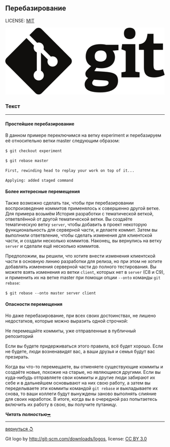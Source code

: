 ## Перебазирование

LICENSE: [MIT](../license.md)

![git-logo](../assets/logo.svg)

### **Текст**

---

#### Простейшее перебазирование

В данном примере переключимся на ветку experiment и перебазируем её относительно ветки master следующим образом:

`$ git checkout experiment`

`$ git rebase master`

`First, rewinding head to replay your work on top of it...`

`Applying: added staged command`

#### Более интересные перемещения

Также возможно сделать так, чтобы при перебазировании воспроизведение коммитов применялось к совершенно другой ветке. Для примера возьмём История разработки с тематической веткой, ответвлённой от другой тематической ветки. Вы создаёте тематическую ветку `server`, чтобы добавить в проект некоторую функциональность для серверной части, и делаете коммит. Затем вы выполнили ответвление, чтобы сделать изменения для клиентской части, и создали несколько коммитов. Наконец, вы вернулись на ветку `server` и сделали ещё несколько коммитов.

Предположим, вы решили, что хотите внести изменения клиентской части в основную линию разработки для релиза, но при этом не хотите добавлять изменения серверной части до полного тестирования. Вы можете взять изменения из ветки `client`, которых нет в `server` (C8 и C9), и применить их на ветке master при помощи опции `--onto` команды `git rebase`:

`$ git rebase --onto master server client`

#### Опасности перемещения

Но даже перебазирование, при всех своих достоинствах, не лишено недостатков, которые можно выразить одной строчкой:

Не перемещайте коммиты, уже отправленные в публичный репозиторий

Если вы будете придерживаться этого правила, всё будет хорошо. Если не будете, люди возненавидят вас, а ваши друзья и семья будут вас презирать.

Когда вы что-то перемещаете, вы отменяете существующие коммиты и создаёте новые, похожие на старые, но являющиеся другими. Если вы куда-нибудь отправляете свои коммиты и другие люди забирают их себе и в дальнейшем основывают на них свою работу, а затем вы переделываете эти коммиты командой `git rebase` и выкладываете их снова, то ваши коллеги будут вынуждены заново выполнять слияние для своих наработок. В итоге, когда вы в очередной раз попытаетесь включить их работу в свою, вы получите путаницу.

***Читать полностью***[&#10149;](https://git-scm.com/book/ru/v2/%D0%92%D0%B5%D1%82%D0%B2%D0%BB%D0%B5%D0%BD%D0%B8%D0%B5-%D0%B2-Git-%D0%9F%D0%B5%D1%80%D0%B5%D0%B1%D0%B0%D0%B7%D0%B8%D1%80%D0%BE%D0%B2%D0%B0%D0%BD%D0%B8%D0%B5)

---

[вернуться &#8634;](../core/branching.md)

Git logo by http://git-scm.com/downloads/logos,
license: [CC BY 3.0](https://creativecommons.org/licenses/by/3.0/)